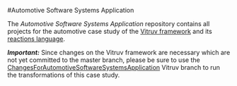 #Automotive Software Systems Application

The *Automotive Software Systems Application* repository contains all projects for the automotive case study of the [Vitruv framework](https://github.com/vitruv-tools/Vitruv/) and its [reactions language](https://github.com/vitruv-tools/Vitruv/wiki/The-Reactions-Language).

***Important:*** Since changes on the Vitruv framework are necessary which are not yet committed to the master branch, please be sure to use the [ChangesForAutomotiveSoftwareSystemsApplication](https://github.com/vitruv-tools/Vitruv/tree/ChangesForAutomotiveSoftwareSystemsApplication) Vitruv branch to run the transformations of this case study.